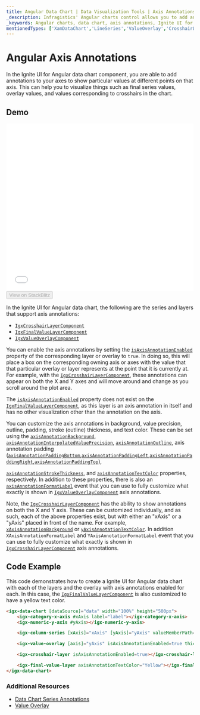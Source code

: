 ```yaml
---
title: Angular Data Chart | Data Visualization Tools | Axis Annotations | Infragistics
_description: Infragistics' Angular charts control allows you to add annotations to your Angular chart axes, such as Crosshair layer, final value layer and value overlay. Improve your Angular  charts and visualizations with Ignite UI for Angular
_keywords: Angular charts, data chart, axis annotations, Ignite UI for Angular, Infragistics
mentionedTypes: ['XamDataChart','LineSeries','ValueOverlay','CrosshairLayer']
---
```


# Angular Axis Annotations

In the Ignite UI for Angular data chart component, you are able to add annotations to your axes to show particular values at different points on that axis. This can help you to visualize things such as final series values, overlay values, and values corresponding to crosshairs in the chart.

## Demo

<div class="sample-container loading" style="height: 450px">
    <iframe id="data-chart-axis-locations-iframe" src='{environment:dvDemosBaseUrl}/charts/data-chart-axis-annotations' width="100%" height="100%" seamless frameBorder="0" onload="onXPlatSampleIframeContentLoaded(this);"></iframe>
</div>
<div>
    <button data-localize="stackblitz" disabled class="stackblitz-btn" data-iframe-id="data-chart-axis-locations-iframe" data-demos-base-url="{environment:dvDemosBaseUrl}">View on StackBlitz
    </button>


</div>

<div class="divider--half"></div>

In the Ignite UI for Angular data chart, the following are the series and layers that support axis annotations:

-   [`IgxCrosshairLayerComponent`]({environment:dvApiBaseUrl}/products/ignite-ui-angular/api/docs/typescript/latest/classes/igxcrosshairlayercomponent.html)
-   [`IgxFinalValueLayerComponent`]({environment:dvApiBaseUrl}/products/ignite-ui-angular/api/docs/typescript/latest/classes/igxfinalvaluelayercomponent.html)
-   [`IgxValueOverlayComponent`]({environment:dvApiBaseUrl}/products/ignite-ui-angular/api/docs/typescript/latest/classes/igxvalueoverlaycomponent.html)

You can enable the axis annotations by setting the [`isAxisAnnotationEnabled`]({environment:dvApiBaseUrl}/products/ignite-ui-angular/api/docs/typescript/latest/classes/igxvalueoverlaycomponent.html#isaxisannotationenabled) property of the corresponding layer or overlay to `true`. In doing so, this will place a box on the corresponding owning axis or axes with the value that that particular overlay or layer represents at the point that it is currently at. For example, with the [`IgxCrosshairLayerComponent`]({environment:dvApiBaseUrl}/products/ignite-ui-angular/api/docs/typescript/latest/classes/igxcrosshairlayercomponent.html), these annotations can appear on both the X and Y axes and will move around and change as you scroll around the plot area.

The [`isAxisAnnotationEnabled`]({environment:dvApiBaseUrl}/products/ignite-ui-angular/api/docs/typescript/latest/classes/igxcrosshairlayercomponent.html#isaxisannotationenabled) property does not exist on the [`IgxFinalValueLayerComponent`]({environment:dvApiBaseUrl}/products/ignite-ui-angular/api/docs/typescript/latest/classes/igxfinalvaluelayercomponent.html), as this layer is an axis annotation in itself and has no other visualization other than the annotation on the axis.

You can customize the axis annotations in background, value precision, outline, padding, stroke (outline) thickness, and text color. These can be set using the [`axisAnnotationBackground`]({environment:dvApiBaseUrl}/products/ignite-ui-angular/api/docs/typescript/latest/classes/igxfinalvaluelayercomponent.html#axisannotationbackground), [`axisAnnotationInterpolatedValuePrecision`]({environment:dvApiBaseUrl}/products/ignite-ui-angular/api/docs/typescript/latest/classes/igxfinalvaluelayercomponent.html#axisannotationinterpolatedvalueprecision), [`axisAnnotationOutline`]({environment:dvApiBaseUrl}/products/ignite-ui-angular/api/docs/typescript/latest/classes/igxfinalvaluelayercomponent.html#axisannotationoutline), axis annotation padding ([`axisAnnotationPaddingBottom`]({environment:dvApiBaseUrl}/products/ignite-ui-angular/api/docs/typescript/latest/classes/igxfinalvaluelayercomponent.html#axisannotationpaddingbottom),[`axisAnnotationPaddingLeft`]({environment:dvApiBaseUrl}/products/ignite-ui-angular/api/docs/typescript/latest/classes/igxfinalvaluelayercomponent.html#axisannotationpaddingleft),[`axisAnnotationPaddingRight`]({environment:dvApiBaseUrl}/products/ignite-ui-angular/api/docs/typescript/latest/classes/igxfinalvaluelayercomponent.html#axisannotationpaddingright),[`axisAnnotationPaddingTop`]({environment:dvApiBaseUrl}/products/ignite-ui-angular/api/docs/typescript/latest/classes/igxfinalvaluelayercomponent.html#axisannotationpaddingtop)),

[`axisAnnotationStrokeThickness`]({environment:dvApiBaseUrl}/products/ignite-ui-angular/api/docs/typescript/latest/classes/igxfinalvaluelayercomponent.html#axisannotationstrokethickness), and [`axisAnnotationTextColor`]({environment:dvApiBaseUrl}/products/ignite-ui-angular/api/docs/typescript/latest/classes/igxfinalvaluelayercomponent.html#axisannotationtextcolor) properties, respectively. In addition to these properties, there is also an [`axisAnnotationFormatLabel`]({environment:dvApiBaseUrl}/products/ignite-ui-angular/api/docs/typescript/latest/classes/igxvalueoverlaycomponent.html#axisannotationformatlabel) event that you can use to fully customize what exactly is shown in [`IgxValueOverlayComponent`]({environment:dvApiBaseUrl}/products/ignite-ui-angular/api/docs/typescript/latest/classes/igxvalueoverlaycomponent.html) axis annotations.

Note, the [`IgxCrosshairLayerComponent`]({environment:dvApiBaseUrl}/products/ignite-ui-angular/api/docs/typescript/latest/classes/igxcrosshairlayercomponent.html) has the ability to show annotations on both the X and Y axis. These can be customized individually, and as such, each of the above properties exist, but with either an "xAxis" or a "yAxis" placed in front of the name. For example, [`xAxisAnnotationBackground`]({environment:dvApiBaseUrl}/products/ignite-ui-angular/api/docs/typescript/latest/classes/igxcrosshairlayercomponent.html#xaxisannotationbackground) or [`yAxisAnnotationTextColor`]({environment:dvApiBaseUrl}/products/ignite-ui-angular/api/docs/typescript/latest/classes/igxcrosshairlayercomponent.html#yaxisannotationtextcolor). In addition `XAxisAnnotationFormatLabel` and `YAxisAnnotationFormatLabel` event that you can use to fully customize what exactly is shown in [`IgxCrosshairLayerComponent`]({environment:dvApiBaseUrl}/products/ignite-ui-angular/api/docs/typescript/latest/classes/igxcrosshairlayercomponent.html) axis annotations.

## Code Example

This code demonstrates how to create a Ignite UI for Angular data chart with each of the layers and the overlay with axis annotations enabled for each. In this case, the [`IgxFinalValueLayerComponent`]({environment:dvApiBaseUrl}/products/ignite-ui-angular/api/docs/typescript/latest/classes/igxfinalvaluelayercomponent.html) is also customized to have a yellow text color.

```html
<igx-data-chart [dataSource]="data" width="100%" height="500px">
    <igx-category-x-axis #xAxis label="label"></igx-category-x-axis>
    <igx-numeric-y-axis #yAxis></igx-numeric-y-axis>

    <igx-column-series [xAxis]="xAxis" [yAxis]="yAxis" valueMemberPath="value"></igx-column-series>

    <igx-value-overlay [axis]="yAxis" isAxisAnnotationEnabled=true thickness=3 value=85></igx-value-overlay>

    <igx-crosshair-layer isAxisAnnotationEnabled=true></igx-crosshair-layer>

    <igx-final-value-layer axisAnnotationTextColor="Yellow"></igx-final-value-layer>
</igx-data-chart>
```

### Additional Resources

-   [Data Chart Series Annotations](data-chart-series-annotations.md)
-   [Value Overlay](data-chart-value-overlay.md)
